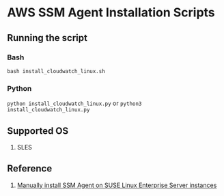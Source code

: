 # AWS SSM Agent Installation Scripts

## Running the script
### Bash
`bash install_cloudwatch_linux.sh`

### Python
`python install_cloudwatch_linux.py` or `python3 install_cloudwatch_linux.py`

## Supported OS
1. SLES

## Reference
1. [Manually install SSM Agent on SUSE Linux Enterprise Server instances](https://docs.aws.amazon.com/systems-manager/latest/userguide/agent-install-sles.html)
